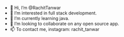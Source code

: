 - 👋 Hi, I’m @RachitTanwar
- 👀 I’m interested in full stack development.
- 🌱 I’m currently learning java.
- 💞️ I’m looking to collaborate on any open source app.
- 📫 To contact me, instagram: rachit_tanwar

<!---
RachitTanwar/RachitTanwar is a ✨ special ✨ repository because its `README.md` (this file) appears on your GitHub profile.
You can click the Preview link to take a look at your changes.
--->

